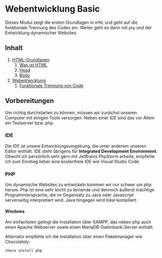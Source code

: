 # Webentwicklung Basic

Dieses Modul zeigt die ersten Grundlagen in ``HTML`` und geht auf die funktionale Trennung des Codes ein. Weiter geht es dann mit ``php`` und der Entwicklung dynamischer Websites.

## Inhalt

1. [HTML-Grundlagen](./docs/html_grundlagen.md)
   1. [Was ist HTML](./docs/html_grundlagen.md#was-ist-html)
   2. [Head](./docs/html_grundlagen.md#head)
   3. [Body](./docs/html_grundlagen.md#body)
2. [Webentwicklung](./docs/web_development.md)
    1. [Funktionale Trennung von Code](./docs/web_development.md#funktionale-trennung-von-code)

## Vorbereitungen

Um richtig durchstarten zu können, müssen wir zunächst unseren Computer mit einigen Tools versorgen. Neben einer IDE sind das vor Allem ein Testserver bzw. php.

### IDE

Die IDE ist unsere Entwicklungsumgebung, die unter anderem unseren Editor enthält. IDE steht übrigens für **Integrated Development Environment**. Obwohl ich persönlich sehr gern mit JetBrains PhpStorm arbeite, empfehle ich zum Einstieg lieber eine kostenfreie IDE wie Visual Studio Code.

### PHP

Um dynamische Websites zu entwickeln kommen wir nur schwer um php herum. Php ist eine sehr leicht zu lernende und dennoch äußerst mächtige Programmiersprache, die im Gegensatz zu Java oder Javascript serverseitig interpretiert wird. Java hingegen wird lokal kompiliert.

#### Windows

Am einfachsten gelingt die Installation über XAMPP, das neben php auch einen Apache Webserver sowie einen MariaDB-Datenbank-Server enthält.

Alternativ empfehle ich die Installation über einen Paketmanager wie Chocolately:
````bash
choco install php
````
